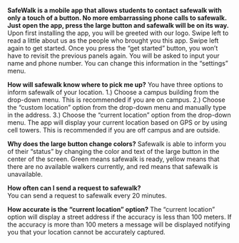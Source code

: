 <b>SafeWalk is a mobile app that allows students to contact safewalk with only a touch of a button. No more embarrassing phone calls to safewalk. Just open the app, press the large button and safewalk will be on its way.</b> <br>
Upon first installing the app, you will be greeted with our logo. Swipe left to read a little about us as the people who brought you this app. Swipe left again to get started. Once you press the “get started” button, you won’t have to revisit the previous panels again. You will be asked to input your name and phone number. You can change this information in the “settings” menu.

<b>How will safewalk know where to pick me up?</b>
You have three options to inform safewalk of your location. 1.) Choose a campus building from the drop-down menu. This is recommended if you are on campus. 2.) Choose the “custom location” option from the drop-down menu and manually type in the address. 3.) Choose the “current location” option from the drop-down menu. The app will display your current location based
on GPS or by using cell towers. This is recommended if you are off campus and are outside.

<b>Why does the large button change colors?</b>
Safewalk is able to inform you of their “status” by changing the color and text of the large button in the center of the screen. Green means safewalk is ready, yellow means that there are no available walkers currently, and red means that safewalk is unavailable.

<b>How often can I send a request to safewalk?</b><br>
You can send a request to safewalk every 20 minutes.

<b>How accurate is the “current location” option?</b>
The “current location” option will display a street address if the accuracy is less than 100 meters. If the accuracy is more than 100 meters a message will be displayed notifying you that your location cannot be accurately captured.  
